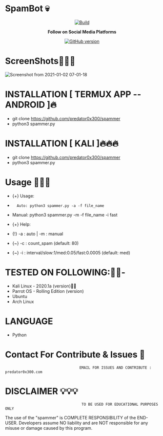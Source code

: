 <h1>SpamBot 💀</h1>
<center><a href="https://github.com/predator0x300/spammer"><img src="https://img.shields.io/badge/Supported%20OS-Linux%2FWindows%2FmacOS-brightgreengreen.svg" alt="Build" data-canonical-src="https://img.shields.io/badge/Supported%20OS-Linux%2FWindows%2FmacOS-brightgreengreen.svg" style="max-width:100%;"></a></center>
<p align="center">
  <b> Follow on Social Media Platforms </b>
</p>
<p align="center">
<a href="https://www.facebook.com/profile.php?id=100039477441223"><img title="GitHub version" src="https://img.shields.io/badge/-Facebook-blue" ></a> 
</p>

# ScreenShots👨🏼‍💻
![Screenshot from 2021-01-02 07-01-18](https://user-images.githubusercontent.com/57313495/103439535-5afbdb00-4c03-11eb-8ff4-10e97d70d014.png)



# INSTALLATION [ TERMUX APP --ANDROID ]🔥
* git clone https://github.com/predator0x300/spammer
* python3 spammer.py

# INSTALLATION [ KALI ]🔥🔥🔥
* git clone https://github.com/predator0x300/spammer
* python3 spammer.py

# Usage 🙋🏻‍♀️
* {+} Usage:

*       Auto: python3 spammer.py -a -f file_name
*	Manual: python3 spammer.py -m -f file_name -i fast

* {+} Help:

*	{!} -a : auto | -m : manual
*	{~} -c : count_spam (default: 80)
*	{~} -i : interval/slow:1/med:0.05/fast:0.0005 (default: med)


# TESTED ON FOLLOWING:👌🏻-
* Kali Linux - 2020.1a (version)👍🏻
* Parrot OS - Rolling Edition (version)
* Ubuntu 
* Arch Linux
# LANGUAGE 
* Python


# Contact For Contribute & Issues 📲

                                      EMAIL FOR ISSUES AND CONTRIBUTE : predator0x300.com

# DISCLAIMER 💡💡💡
                                       TO BE USED FOR EDUCATIONAL PURPOSES ONLY

The use of the "spammer" is COMPLETE RESPONSIBILITY of the END-USER. Developers assume NO liability and are NOT responsible for any misuse or damage caused by this program. 



